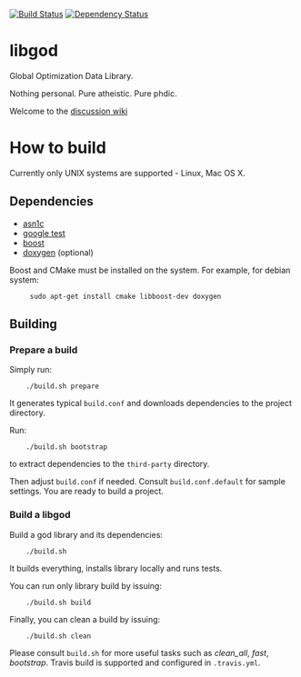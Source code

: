 [![Build Status](https://secure.travis-ci.org/bmstu-rk6/libgod.png)](http://travis-ci.org/bmstu-rk6/libgod) [![Dependency Status](https://secure.travis-ci.org/bmstu-rk6/libgod.png?travis)](http://travis-ci.org/bmstu-rk6/libgod)

libgod
========

Global Optimization Data Library.

Nothing personal. Pure atheistic. Pure phdic.

Welcome to the [discussion wiki](https://github.com/bmstu-rk6/libgod/wiki)

How to build
============

Currently only UNIX systems are supported - Linux, Mac OS X.

Dependencies
------------

 * [asn1c](http://lionet.info/asn1c) 
 * [google test](http://code.google.com/p/googletest)
 * [boost](http://boost.org)
 * [doxygen](http://doxygen.org) (optional)

Boost and CMake must be installed on the system.
For example, for debian system:
  
         sudo apt-get install cmake libboost-dev doxygen

Building
--------

### Prepare a build

Simply run:
  
        ./build.sh prepare

It generates typical `build.conf` and downloads dependencies to the project directory.

Run:
  
        ./build.sh bootstrap

to extract dependencies to the `third-party` directory.

Then adjust `build.conf` if needed. Consult `build.conf.default` for sample settings.
You are ready to build a project.

### Build a libgod

Build a god library and its dependencies:

        ./build.sh

It builds everything, installs library locally and runs tests.

You can run only library build by issuing:

        ./build.sh build

Finally, you can clean a build by issuing:

        ./build.sh clean

Please consult `build.sh` for more useful tasks such as _clean_all_, _fast_, _bootstrap_.
Travis build is supported and configured in `.travis.yml`.
